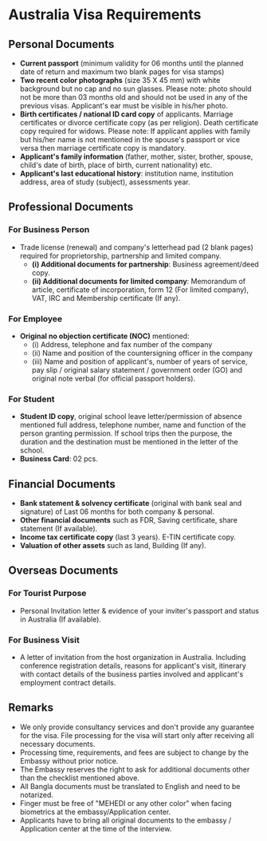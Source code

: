 # Australia Visa Requirements

## Personal Documents

- **Current passport** (minimum validity for 06 months until the planned date of return and maximum two blank pages for visa stamps)
- **Two recent color photographs** (size 35 X 45 mm) with white background but no cap and no sun glasses. Please note: photo should not be more than 03 months old and should not be used in any of the previous visas. Applicant's ear must be visible in his/her photo.
- **Birth certificates / national ID card copy** of applicants. Marriage certificates or divorce certificate copy (as per religion). Death certificate copy required for widows. Please note: If applicant applies with family but his/her name is not mentioned in the spouse's passport or vice versa then marriage certificate copy is mandatory.
- **Applicant's family information** (father, mother, sister, brother, spouse, child's date of birth, place of birth, current nationality) etc.
- **Applicant's last educational history**: institution name, institution address, area of study (subject), assessments year.

## Professional Documents

### For Business Person
- Trade license (renewal) and company's letterhead pad (2 blank pages) required for proprietorship, partnership and limited company.
  - **(i) Additional documents for partnership**: Business agreement/deed copy.
  - **(ii) Additional documents for limited company**: Memorandum of article, certificate of incorporation, form 12 (For limited company), VAT, IRC and Membership certificate (If any).

### For Employee
- **Original no objection certificate (NOC)** mentioned: 
  - (i) Address, telephone and fax number of the company 
  - (ii) Name and position of the countersigning officer in the company 
  - (iii) Name and position of applicant's, number of years of service, pay slip / original salary statement / government order (GO) and original note verbal (for official passport holders).

### For Student
- **Student ID copy**, original school leave letter/permission of absence mentioned full address, telephone number, name and function of the person granting permission. If school trips then the purpose, the duration and the destination must be mentioned in the letter of the school.
- **Business Card**: 02 pcs.

## Financial Documents

- **Bank statement & solvency certificate** (original with bank seal and signature) of Last 06 months for both company & personal.
- **Other financial documents** such as FDR, Saving certificate, share statement (If available).
- **Income tax certificate copy** (last 3 years). E-TIN certificate copy.
- **Valuation of other assets** such as land, Building (If any).

## Overseas Documents

### For Tourist Purpose
- Personal Invitation letter & evidence of your inviter's passport and status in Australia (If available).

### For Business Visit
- A letter of invitation from the host organization in Australia. Including conference registration details, reasons for applicant's visit, itinerary with contact details of the business parties involved and applicant's employment contract details.

## Remarks

- We only provide consultancy services and don't provide any guarantee for the visa. File processing for the visa will start only after receiving all necessary documents.
- Processing time, requirements, and fees are subject to change by the Embassy without prior notice.
- The Embassy reserves the right to ask for additional documents other than the checklist mentioned above.
- All Bangla documents must be translated to English and need to be notarized.
- Finger must be free of "MEHEDI or any other color" when facing biometrics at the embassy/Application center.
- Applicants have to bring all original documents to the embassy / Application center at the time of the interview.